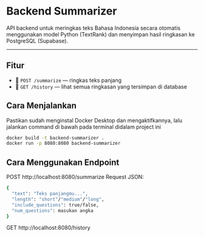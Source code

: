 #  Backend Summarizer

API backend untuk meringkas teks Bahasa Indonesia secara otomatis menggunakan model Python (TextRank) dan menyimpan hasil ringkasan ke PostgreSQL (Supabase).

---

## Fitur
- 🔁 `POST /summarize` — ringkas teks panjang
- 📜 `GET /history` — lihat semua ringkasan yang tersimpan di database

##  Cara Menjalankan 
Pastikan sudah menginstal Docker Desktop dan mengaktifkannya, lalu jalankan command di bawah pada terminal didalam project ini
```bash
docker build -t backend-summarizer .
docker run -p 8080:8080 backend-summarizer
```
## Cara Menggunakan Endpoint
POST http://localhost:8080/summarize
Request JSON:
```bash
{
  "text": "Teks panjangmu...",
  "length": "short"/"medium"/"long",
  "include_questions": true/false,
  "num_questions": masukan angka
}

```
GET http://localhost:8080/history

